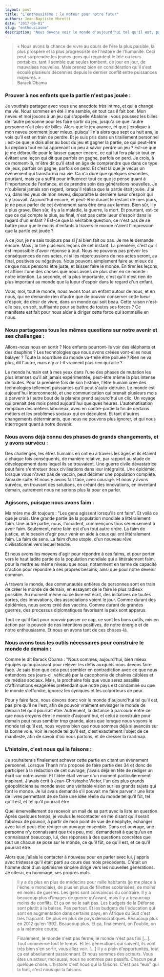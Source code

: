 ```yaml
---
layout: post
title: "L’enthousiasme : le moteur pour notre futur"
authors: Jean-Baptiste Moretti
date: "2017-06-01"
slug: "enthousiasme"
description: "Nous devons voir le monde d'aujourd'hui tel qu'il est, pas pire qu'il ne l'est, afin de pouvoir vraiment envisager le monde de demain tel qu'il pourrait être."
---
```


> « Nous avons la chance de vivre au cours de l'ère la plus paisible, la plus prospère et la plus progressiste de l'histoire de l'humanité. Ceci peut surprendre les jeunes gens qui regardent le télé ou leurs portables, tant il semble que seules tombent, de jour en jour, de mauvaises nouvelles. Mais prenez bien en considération qu'il s'est écoulé plusieurs décennies depuis le dernier conflit entre puissances majeures. »  
Barack Obama


### Prouver à nos enfants que la partie n'est pas jouée :

Je voudrais partager avec vous une anecdote très intime, et qui a changé ma vie. Nous sommes en été il me semble, en tout cas il fait bon. Mon neveu et moi jouons à un jeu qui s'appelle Abalone : vous poussez les billes de l'autre personne pour les faire sortir du jeu, jusqu'à ce que l'autre personne n'ait plus de billes. Alors que le jeu avance, et que j'explique à mon neveu comment jouer mieux, puisqu'il n'a alors que sept ou huit ans, je vois qu'il est en train de perdre. Et je suis pris dans un tiraillement personnel : est-ce que je dois aller au bout du jeu et gagner la partie, ce qui peut-être lui déplaira tout en lui apprenant un peu à savoir perdre un jeu ? Est-ce que je me débrouille pour le laisser gagner encore, ce qui lui fera plaisir tout en évitant une leçon qui dit que parfois on gagne, parfois on perd. Je crois, à ce moment-là, m'être dit qu'il était en âge de comprendre que dans ce type de jeux, parfois on gagne, parfois on perd. Et c'est là que je vécus un événement qui transforma ma vie. Ca n'a duré que quelques secondes, pourtant, mais ça a suffit pour influencer tout ce que je pense quant à l'importance de l'enfance, et de prendre soin des générations nouvelles. Je n'oublierai jamais son regard, lorsqu'il réalisa que la partie était jouée. J'ai vu, dans les yeux de mon neveu, disparaître la dernière lueur d'espoir qui s'y trouvait. Aujourd'hui encore, et peut-être durant le restant de mes jours, je ne peux parler de cet événement sans être ému aux larmes. Bien sûr, il y a plus grave. Bien sûr, il y a la maladie, la guerre, la mort. Et pourtant, est-ce que ce qui compte le plus, au final, n'est pas cette lueur d'espoir dans le regard d'un enfant ? Est-ce que la véritable question, ce n'est pas de se battre pour que le moins d'enfants à travers le monde n'aient l'impression que la partie est jouée ?

A ce jour, je ne sais toujours pas si j'ai bien fait ou pas. Je me le demande encore. Mais j'ai tiré plusieurs leçons de cet instant. La première, c'est qu'il est impossible d'avoir réponse à tout. Nous ne pouvons pas prévoir les conséquences de nos actes, ni si les répercussions de nos actes seront, au final, positives ou négatives. Nous pouvons simplement faire au mieux de ce que nous pensons être juste, et laisser faire le monde. En tirer les leçons, et affiner l'une des choses que nous avons de plus cher en ce monde : notre intention. La seconde, et la plus importante, c'est qu'il n'est rien de plus important au monde que la lueur d'espoir dans le regard d'un enfant.

Vous, moi, tout le monde, nous avons tous un enfant autour de nous, et en nous, qui ne demande rien d'autre que de pouvoir conserver cette lueur d'espoir, de désir de vivre, dans un monde qui soit beau. Cette raison n'est-elle pas, en soit, suffisante pour se battre de toutes ses forces ? Ce manifeste est fait pour nous aider à diriger cette force qui sommeille en nous.

### Nous partageons tous les mêmes questions sur notre avenir et ses challenges :

Allons-nous nous en sortir ? Nos enfants pourront-ils voir des éléphants et des dauphins ? Les technologies que nous avons créées vont-elles nous balayer ? Toute la nourriture du monde va-t'elle être polluée ? Rien ne va plus, dit l'autre, mais n'y a-t-il vraiment plus rien qui aille ?

Le monde humain est à mes yeux dans l'une des phases de mutation les plus intenses qu'il ait jamais expérimentée, peut-être même la plus intense de toutes. Pour la première fois de son histoire, l'être humain crée des technologies tellement puissantes qu'il peut s'auto-détruire. Le monde est aujourd'hui interconnecté, et une communication qui prenait plusieurs mois à parvenir à l'autre bout de la planète prend aujourd'hui un clic. Un voyage qui prenait des mois prend aujourd'hui quelques heures. L'automatisation remplace des métiers laborieux, avec en contre-partie la fin de certains métiers et les problèmes sociaux qui en découlent. Et tant d'autres changements déterminants, que nous ne pouvons plus ignorer, et qui nous interrogent quant à notre devenir.

### Nous avons déjà connu des phases de grands changements, et y avons survécu :

Des challenges, les êtres humains en ont eu à travers les âges et ils étaient à chaque fois conséquents, de manière relative, par rapport au stade de développement dans lequel ils se trouvaient. Une guerre civile dévastatrice peut faire s'entretuer deux civilisations dans leur intégralité. Une épidémie, lorsque vous n'avez pas de vaccin, peut décimer une population complète. Ainsi de suite. Et nous y avons fait face, avec courage. Et nous y avons survécu, en trouvant des solutions, en créant des innovations, en inventant demain, autrement nous ne serions plus là pour en parler.

### Agissons, puisque nous avons faim :

Ma mère me dit toujours : "Les gens agissent lorsqu'ils ont faim". Et voilà ce que je crois. Une grande partie de la population mondiale a littéralement faim. Une autre partie, nous, l'occident, commençons tous sérieusement à avoir faim. Seulement, notre faim est d'un tout autre ordre. La faim de justice, et le besoin d'agir pour venir en aide à ceux qui ont littéralement faim. La faim de sens. La faim d'une utopie, d'un nouveau rêve civilisationnel vers lequel tendre. 

Et nous avons les moyens d'agir pour répondre à ces faims, et pour porter vers le haut ladite partie de la population mondiale qui a littéralement faim, pour la mettre au même niveau que nous, notamment en terme de capacité d'action pour répondre à ses propres besoins, ainsi que pour notre devenir commun.

A travers le monde, des communautés entières de personnes sont en train de créer le monde de demain, en essayant de le faire le plus radieux possible. Au moment même où ce livre est écrit, des initiatives de toutes sortes, des innovations, des associations voient le jour. Comme durant des épidémies, nous avons créé des vaccins. Comme durant de grandes guerres, des processus diplomatiques favorisant la paix sont apparus.

Tout ce qu'il faut pour pouvoir passer ce cap, ce sont les bons outils, mis en action par le pouvoir de nos intentions positives, de notre énergie et de notre enthousiasme. Et nous en avons tant de ces choses-là.

### Nous avons tous les outils nécessaires pour construire le monde de demain :

Comme le dit Barack Obama : "Nous sommes, aujourd'hui, bien mieux équipés qu'auparavant pour relever les défis auxquels nous devons faire face. Je sais bien que cela peut sembler en contradiction avec ce que nous entendons ces jours-ci, véhiculé par la cacophonie de chaînes câblées et de médias sociaux. Mais, la prochaine fois que vous serez assaillis d'affirmations exagérées prétendant que notre pays est condamné ou que le monde s'effondre, ignorez les cyniques et les colporteurs de peur.

Pour y faire face, nous devons donc voir le monde d'aujourd'hui tel qu'il est, pas pire qu'il ne l'est, afin de pouvoir vraiment envisager le monde de demain tel qu'il pourrait être. Autrement, la distance à parcourir entre ce que nous croyons être le monde d'aujourd'hui, et celui à construire pour demain peut nous sembler trop grande, alors que lorsque nous voyons le monde tel qu'il est, nous voyons bien que nous sommes déjà si avancés sur la bonne voie. Voir le monde tel qu'il est, c'est exactement l'objet de ce manifeste, afin de savoir d'où nous partons, et de dresser la roadmap.

### L'histoire, c'est nous qui la faisons :

Je souhaiterais finalement achever cette partie en citant un événement personnel. Lorsque Thanh m'a proposé de faire partie des 34 et donc de participer à la rédaction de cet ouvrage, j'avais déjà en tête de rédiger un écrit sur notre avenir. Et l'idée était venue d'un moment particulièrement inspirant. J'avais écrit à Jean-Christophe Victor, l'un des plus grands géopoliticiens au monde avec une véritable vision sur les grands sujets qui font le monde. Je lui avais demandé s'il pouvait me faire parvenir une liste de livres permettant de se faire une idée réelle du monde tel qu'il fût, tel qu'il est, et tel qu'il pourrait être. 

Quel émerveillement de recevoir un mail de sa part avec la liste en question. Après quelques temps, je voulus le recontacter en me disant qu'il serait fabuleux de pouvoir, à partir de mon point de vue de néophyte, échanger avec lui et peut-être rédiger un ouvrage ensemble. Dans cet ouvrage, une personne n'y connaissant que très peu, moi, demanderait à quelqu'un en connaissant beaucoup, lui, des réponses à des questions concrètes que tout un chacun se pose sur le monde, ce qu'il fût, ce qu'il est, et ce qu'il pourrait être. 

Alors que j'allais le contacter à nouveau pour en parler avec lui, j'appris avec tristesse qu'il était parti au cours des mois précédents. C'était un homme doté d'un optimisme sincère dirigé vers les nouvelles générations. Je citerai, en hommage, ses propres mots.

> Il y a de plus en plus de médecins pour mille habitants (je me place à l'échelle mondiale), de plus en plus de fillettes scolarisées, de moins en moins de guerres. Les gens sont convaincus du contraire. Il y a beaucoup plus d'images de guerre qu'avant, mais il y a beaucoup moins de conflits. Et ça on ne le sait pas. Les budgets de la Défense sont plutôt à la baisse. Pas partout. Et les budgets de l'éducation qui sont en augmentation dans certains pays, en Afrique du Sud c'est très frappant. De plus en plus de pays démocratiques. Beaucoup plus en 2012 qu'en 1992. Beaucoup plus. Et ça, finalement, on l'oublie, on a la mémoire courte.  
>  
> Finalement, le monde n'est pas fermé, le monde n'est pas fini [...]. Tout commence tout le temps. Et les générations qui suivent, ils vont très bien s'en sortir, vous allez voir. [...] Il y a plein d'opportunités, tout ça est absolument passionnant. Et nous sommes des acteurs. Vous êtes un acteur, moi aussi, nous ne sommes pas passifs. Chacun peut quelque chose. L'histoire c'est nous qui la faisons. C'est pas "eux" qui la font, c'est nous qui la faisons.
